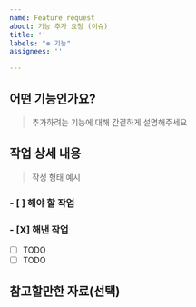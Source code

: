 ```yaml
---
name: Feature request
about: 기능 추가 요청 (이슈)
title: ''
labels: "❇️ 기능"
assignees: ''

---
```


## 어떤 기능인가요?

> 추가하려는 기능에 대해 간결하게 설명해주세요

## 작업 상세 내용

> 작성 형태 예시  
### - [ ] 해야 할 작업 
### - [X] 해낸 작업

- [ ] TODO
- [ ] TODO

## 참고할만한 자료(선택)
